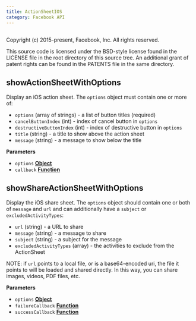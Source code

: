 ```yaml
---
title: ActionSheetIOS
category: Facebook API
---
```

<!-- Generated by documentation.js. Update this documentation by updating the source code. -->

## 

Copyright (c) 2015-present, Facebook, Inc.
All rights reserved.

This source code is licensed under the BSD-style license found in the
LICENSE file in the root directory of this source tree. An additional grant
of patent rights can be found in the PATENTS file in the same directory.

## showActionSheetWithOptions

Display an iOS action sheet. The `options` object must contain one or more
of:

-   `options` (array of strings) - a list of button titles (required)
-   `cancelButtonIndex` (int) - index of cancel button in `options`
-   `destructiveButtonIndex` (int) - index of destructive button in `options`
-   `title` (string) - a title to show above the action sheet
-   `message` (string) - a message to show below the title

**Parameters**

-   `options` **[Object](https://developer.mozilla.org/en-US/docs/Web/JavaScript/Reference/Global_Objects/Object)** 
-   `callback` **[Function](https://developer.mozilla.org/en-US/docs/Web/JavaScript/Reference/Statements/function)** 

## showShareActionSheetWithOptions

Display the iOS share sheet. The `options` object should contain
one or both of `message` and `url` and can additionally have
a `subject` or `excludedActivityTypes`:

-   `url` (string) - a URL to share
-   `message` (string) - a message to share
-   `subject` (string) - a subject for the message
-   `excludedActivityTypes` (array) - the activities to exclude from the ActionSheet

NOTE: if `url` points to a local file, or is a base64-encoded
uri, the file it points to will be loaded and shared directly.
In this way, you can share images, videos, PDF files, etc.

**Parameters**

-   `options` **[Object](https://developer.mozilla.org/en-US/docs/Web/JavaScript/Reference/Global_Objects/Object)** 
-   `failureCallback` **[Function](https://developer.mozilla.org/en-US/docs/Web/JavaScript/Reference/Statements/function)** 
-   `successCallback` **[Function](https://developer.mozilla.org/en-US/docs/Web/JavaScript/Reference/Statements/function)** 
